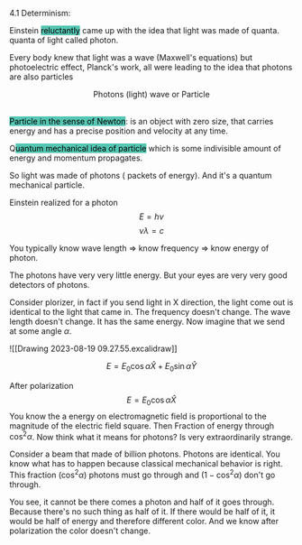 
4.1 Determinism:

Einstein <mark style="background: #55C5B2;">reluctantly</mark> came up with the idea that light was made of quanta. quanta of light called photon.

Every body knew that light was a wave (Maxwell's equations) but photoelectric effect, Planck's work, all were leading to the idea that photons are also particles
<br>
<p align="center"> Photons (light)       wave or Particle</p>
<br>
<mark style="background: #55C5B2;">Particle in the sense of Newton</mark>: is an object with zero size, that carries energy and has a precise position and velocity at any time.

Q<mark style="background: #55C5B2;">uantum mechanical idea of particle</mark> which is some indivisible amount of energy and momentum propagates.

So light was made of photons ( packets of energy). And it's a quantum mechanical particle. 

Einstein realized for a photon
$$E = h\nu$$
$$\nu \lambda = c$$

You typically know wave length $\Rightarrow$ know frequency $\Rightarrow$ know energy of photon.

The photons have very very little energy. But your eyes are very very good detectors of photons.

Consider plorizer, in fact if you send light in X direction, the light come out is identical to the light that came in. The frequency doesn't change. The wave length doesn't change. It has the same energy. Now imagine that we send at some angle $\alpha$.

![[Drawing 2023-08-19 09.27.55.excalidraw]]


$$E= E_0 \cos \alpha \hat{X} +E_0 \sin \alpha \hat{Y} \tag{1}$$

After polarization
$$E= E_0 \cos \alpha \hat{X}$$
You know the a energy on electromagnetic field is proportional to the magnitude of the electric field square. Then Fraction of energy through $\cos^2\alpha$. Now think what it means for photons? Is very extraordinarily strange.

Consider a beam that made of billion photons. Photons are identical. You know what has to happen because classical mechanical behavior is right. This fraction ($\cos^2\alpha$) photons must go through and ($1 - \cos^2\alpha$)  don't go through.

You see, it cannot be there comes a photon and half of it goes through. Because there's no such thing as half of it. If there would be half of it, it would be half of energy and  therefore different color. And we know after polarization the color doesn't change.